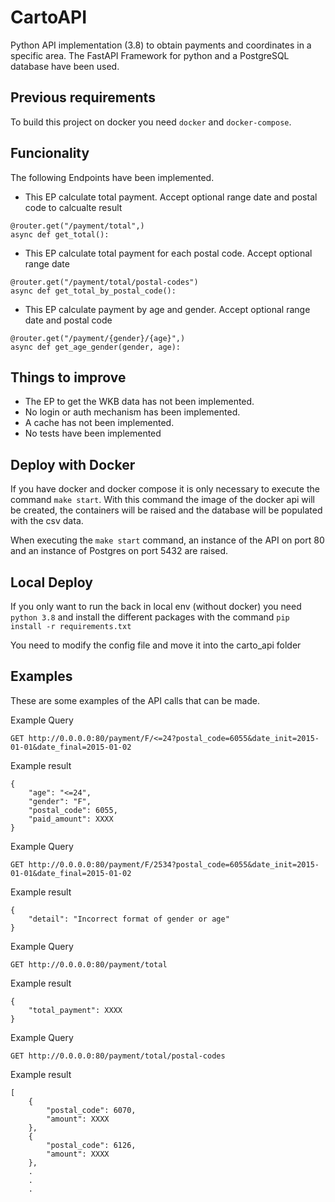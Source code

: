 # CartoAPI

Python API implementation (3.8) to obtain payments and coordinates in a specific area. The FastAPI Framework for python and a PostgreSQL database have been used.

## Previous requirements
To build this project on docker you need `docker` and  `docker-compose`.

## Funcionality

The following Endpoints have been implemented.

- This EP calculate total payment. Accept optional range date and postal code to calcualte result

```
@router.get("/payment/total",)
async def get_total():

```

- This EP calculate total payment for each postal code. Accept optional range date

```
@router.get("/payment/total/postal-codes")
async def get_total_by_postal_code():

```

- This EP calculate payment by age and gender. Accept optional range date and postal code

```
@router.get("/payment/{gender}/{age}",)
async def get_age_gender(gender, age):

```

## Things to improve
- The EP to get the WKB data has not been implemented.
- No login or auth mechanism has been implemented.
- A cache has not been implemented.
- No tests have been implemented

## Deploy with Docker
If you have docker and docker compose it is only necessary to execute the command `make start`. With this command the image of the docker api will be created, the containers will be raised and the database will be populated with the csv data.

When executing the `make start` command, an instance of the API on port 80 and an instance of Postgres on port 5432 are raised.

## Local Deploy
If you only want to run the back in local env (without docker) you need `python 3.8` and install the different packages with the command `pip install -r requirements.txt`

You need to modify the config file and move it into the carto_api folder

## Examples
These are some examples of the API calls that can be made.

Example Query
```
GET http://0.0.0.0:80/payment/F/<=24?postal_code=6055&date_init=2015-01-01&date_final=2015-01-02

```
Example result
```
{
    "age": "<=24",
    "gender": "F",
    "postal_code": 6055,
    "paid_amount": XXXX
}

```


Example Query
```
GET http://0.0.0.0:80/payment/F/2534?postal_code=6055&date_init=2015-01-01&date_final=2015-01-02

```
Example result
```
{
    "detail": "Incorrect format of gender or age"
}

```

Example Query
```
GET http://0.0.0.0:80/payment/total

```
Example result
```
{
    "total_payment": XXXX
}

```

Example Query
```
GET http://0.0.0.0:80/payment/total/postal-codes

```
Example result
```
[
    {
        "postal_code": 6070,
        "amount": XXXX
    },
    {
        "postal_code": 6126,
        "amount": XXXX
    },
    .
    .
    .

```



